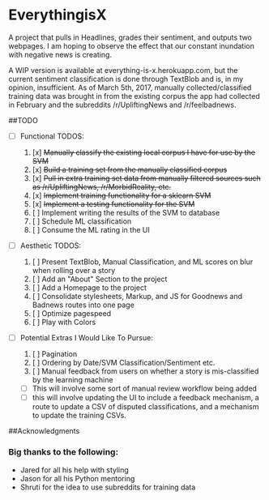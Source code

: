 # EverythingisX
A project that pulls in Headlines, grades their sentiment, and outputs two webpages.  I am hoping to observe the effect that our constant inundation with negative news is creating. 

A WIP version is available at everything-is-x.herokuapp.com, but the current sentiment classification is done through TextBlob and is, in my opinion, insufficient.
As of March 5th, 2017, manually collected/classified training data was brought in from the existing corpus the app had collected in February and the subreddits /r/UpliftingNews and /r/feelbadnews.

##TODO
* [ ] Functional TODOS:
  1. [x] ~~Manually classify the existing local corpus I have for use by the SVM~~
  1. [x] ~~Build a training set from the manually classified corpus~~
  1. [x] ~~Pull in extra training set data from manually filtered sources such as /r/UpliftingNews, /r/MorbidReality, etc.~~
  1. [x] ~~Implement training functionality for a sklearn SVM~~
  1. [x] ~~Implement a testing functionality for the SVM~~
  1. [ ] Implement writing the results of the SVM to database
  1. [ ] Schedule ML classification 
  1. [ ] Consume the ML rating in the UI

* [ ] Aesthetic TODOS:
  1. [ ] Present TextBlob, Manual Classification, and ML scores on blur when rolling over a story
  1. [ ] Add an "About" Section to the project
  1. [ ] Add a Homepage to the project
  1. [ ] Consolidate stylesheets, Markup, and JS for Goodnews and Badnews routes into one page
  1. [ ] Optimize pagespeed
  1. [ ] Play with Colors
* [ ] Potential Extras I Would Like To Pursue:
  1. [ ] Pagination
  1. [ ] Ordering by Date/SVM Classification/Sentiment etc.
  1. [ ] Manual feedback from users on whether a story is mis-classified by the learning machine
    * [ ] This will involve some sort of manual review workflow being added
    * [ ] this will involve updating the UI to include a feedback mechanism, a route to update a CSV of disputed classifications, and a mechanism to update the training CSVs. 

##Acknowledgments
### Big thanks to the following:
  * Jared for all his help with styling
  * Jason for all his Python mentoring
  * Shruti for the idea to use subreddits for training data
